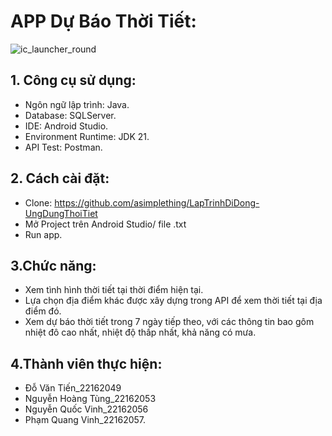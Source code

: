 # APP Dự Báo Thời Tiết:
![ic_launcher_round](https://github.com/asimplething/LapTrinhDiDong-UngDungThoiTiet/assets/166491915/9d3818db-4033-4ec5-9424-3d5832055f3e)

## 1. Công cụ sử dụng:

+ Ngôn ngữ lập trình: Java.
+ Database: SQLServer.
+ IDE: Android Studio.
+ Environment Runtime: JDK 21.
+ API Test: Postman.
  
## 2. Cách cài đặt:

+ Clone: https://github.com/asimplething/LapTrinhDiDong-UngDungThoiTiet
+ Mở Project trên Android Studio/ file .txt
+ Run app.
  
## 3.Chức năng:

+ Xem tình hình thời tiết tại thời điểm hiện tại.
+ Lựa chọn địa điểm khác được xây dựng trong API để xem thời tiết tại địa điểm đó.
+ Xem dự báo thời tiết trong 7 ngày tiếp theo, với các thông tin bao gôm nhiệt đô cao nhất, nhiệt độ thấp nhất, khả năng có mưa.
  
## 4.Thành viên thực hiện:
+ Đỗ Văn Tiến_22162049
+ Nguyễn Hoàng Tùng_22162053
+ Nguyễn Quốc Vinh_22162056
+ Phạm Quang Vinh_22162057.
